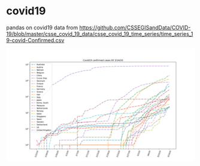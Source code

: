 # covid19
pandas on covid19 data from https://github.com/CSSEGISandData/COVID-19/blob/master/csse_covid_19_data/csse_covid_19_time_series/time_series_19-covid-Confirmed.csv


![covid](https://github.com/jeremy-rutman/covid19/blob/master/covid.png)

